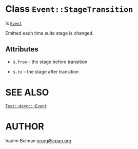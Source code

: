 Class `Event::StageTransition`
==============================

Is [`Event`](https://github.com/vrurg/raku-Test-Async/blob/v0.1.902/docs/md/Test/Async/Event.md)

Emitted each time suite stage is changed.

Attributes
----------

  * `$.from` – the stage before transition

  * `$.to` – the stage after transition

SEE ALSO
========

[`Test::Async::Event`](https://github.com/vrurg/raku-Test-Async/blob/v0.1.902/docs/md/Test/Async/Event.md)

AUTHOR
======

Vadim Belman <vrurg@cpan.org>

